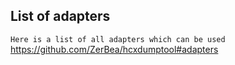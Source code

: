 ## List of adapters
``Here is a list of all adapters which can be used``
https://github.com/ZerBea/hcxdumptool#adapters
